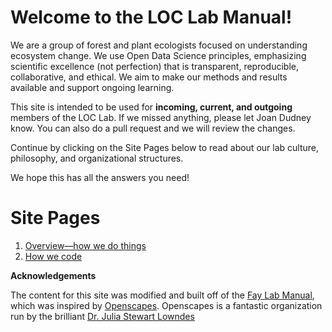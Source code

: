 # Welcome to the LOC Lab Manual!

We are a group of forest and plant ecologists focused on understanding ecosystem change. We use Open Data Science principles, emphasizing scientific excellence (not perfection) that is transparent, reproducible, collaborative, and ethical. We aim to make our methods and results available and support ongoing learning.

This site is intended to be used for **incoming, current, and outgoing** members of the LOC Lab. If we missed anything, please let Joan Dudney know. You can also do a pull request and we will review the changes. 

Continue by clicking on the Site Pages below to read about our lab culture, philosophy, and organizational structures.

We hope this has all the answers you need!

# Site Pages

1. [Overview—how we do things](Overview.md)
2. [How we code](Open-Data-Science.md)

**Acknowledgements**

The content for this site was modified and built off of the [Fay Lab Manual](https://thefaylab.github.io/lab-manual/), which was inspired by [Openscapes](https://openscapes.org/). Openscapes is a fantastic organization run by the brilliant [Dr. Julia Stewart Lowndes](https://x.com/juliesquid)
